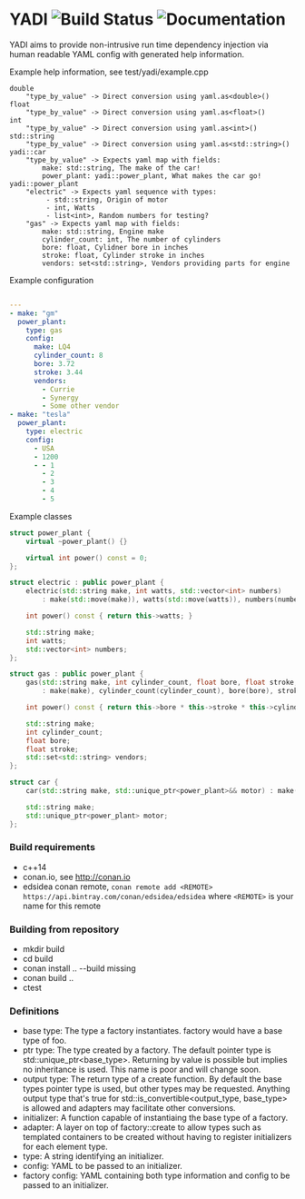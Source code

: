 # YADI ![Build Status](https://travis-ci.org/ebclark2/yadi.svg?branch=master) ![Documentation](https://ebclark2.github.io/yadi/)
YADI aims to provide non-intrusive run time dependency injection via human readable YAML config with generated help information.  

Example help information, see test/yadi/example.cpp

```text
double
	"type_by_value" -> Direct conversion using yaml.as<double>()
float
	"type_by_value" -> Direct conversion using yaml.as<float>()
int
	"type_by_value" -> Direct conversion using yaml.as<int>()
std::string
	"type_by_value" -> Direct conversion using yaml.as<std::string>()
yadi::car
	"type_by_value" -> Expects yaml map with fields:
		make: std::string, The make of the car!
		power_plant: yadi::power_plant, What makes the car go!
yadi::power_plant
	"electric" -> Expects yaml sequence with types:
		 - std::string, Origin of motor
		 - int, Watts
		 - list<int>, Random numbers for testing?
	"gas" -> Expects yaml map with fields:
		make: std::string, Engine make
		cylinder_count: int, The number of cylinders
		bore: float, Cylidner bore in inches
		stroke: float, Cylinder stroke in inches
		vendors: set<std::string>, Vendors providing parts for engine
```
Example configuration
```yaml

---
- make: "gm"
  power_plant:
    type: gas
    config:
      make: LQ4
      cylinder_count: 8
      bore: 3.72
      stroke: 3.44
      vendors:
        - Currie
        - Synergy
        - Some other vendor
- make: "tesla"
  power_plant:
    type: electric
    config:
      - USA
      - 1200
      - - 1
        - 2
        - 3
        - 4
        - 5
```
Example classes
```cpp
struct power_plant {
    virtual ~power_plant() {}

    virtual int power() const = 0;
};

struct electric : public power_plant {
    electric(std::string make, int watts, std::vector<int> numbers)
        : make(std::move(make)), watts(std::move(watts)), numbers(numbers) {}

    int power() const { return this->watts; }

    std::string make;
    int watts;
    std::vector<int> numbers;
};

struct gas : public power_plant {
    gas(std::string make, int cylinder_count, float bore, float stroke, std::set<std::string> vendors)
        : make(make), cylinder_count(cylinder_count), bore(bore), stroke(stroke), vendors(std::move(vendors)) {}

    int power() const { return this->bore * this->stroke * this->cylinder_count; }

    std::string make;
    int cylinder_count;
    float bore;
    float stroke;
    std::set<std::string> vendors;
};

struct car {
    car(std::string make, std::unique_ptr<power_plant>&& motor) : make(std::move(make)), motor(std::move(motor)) {}

    std::string make;
    std::unique_ptr<power_plant> motor;
};
```
### Build requirements
 - c++14
 - conan.io, see http://conan.io
 - edsidea conan remote, `conan remote add <REMOTE> https://api.bintray.com/conan/edsidea/edsidea` where `<REMOTE>` is your name for this remote

### Building from repository
 - mkdir build
 - cd build
 - conan install .. --build missing
 - conan build ..
 - ctest

### Definitions
 - base type: The type a factory instantiates.  factory<foo> would have a base type of foo.
 - ptr type: The type created by a factory.  The default pointer type is std::unique_ptr<base_type>.  Returning by value is possible but implies no inheritance is used.  This name is poor and will change soon.
 - output type: The return type of a create function.  By default the base types pointer type is used, but other types may be requested.  Anything output type that's true for std::is_convertible<output_type, base_type> is allowed and adapters may facilitate other conversions. 
 - initializer: A function capable of instantiaing the base type of a factory.
 - adapter: A layer on top of factory<foo>::create to allow types such as templated containers to be created without having to register initializers for each element type.
 - type: A string identifying an initializer.
 - config: YAML to be passed to an initializer.
 - factory config: YAML containing both type information and config to be passed to an initializer. 
